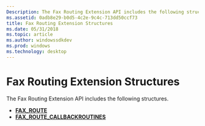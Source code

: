 ```yaml
---
Description: The Fax Routing Extension API includes the following structures.
ms.assetid: 0adb8e29-b0d5-4c2e-9c4c-713dd50ccf73
title: Fax Routing Extension Structures
ms.date: 05/31/2018
ms.topic: article
ms.author: windowssdkdev
ms.prod: windows
ms.technology: desktop
---
```


# Fax Routing Extension Structures

The Fax Routing Extension API includes the following structures.

-   [**FAX\_ROUTE**](/windows/previous-versions/FaxRoute/ns-faxroute-_fax_route?branch=master)
-   [**FAX\_ROUTE\_CALLBACKROUTINES**](/windows/previous-versions/FaxRoute/ns-faxroute-_fax_route_callbackroutines?branch=master)

 

 




